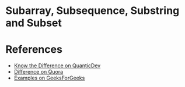 # Subarray, Subsequence, Substring and Subset

# References
- [Know the Difference on QuanticDev](https://quanticdev.com/algorithms/primitives/subarray-vs-substring-vs-subsequence-vs-subset/)
- [Difference on Quora](https://www.quora.com/What-is-the-difference-between-subsequence-substrings-and-subarrays-In-competitive-programming-I-see-so-many-questions-based-on-these-topics-Is-there-any-material-that-explains-the-difference-between-the-three-that)
- [Examples on GeeksForGeeks](https://www.geeksforgeeks.org/subarraysubstring-vs-subsequence-and-programs-to-generate-them/)